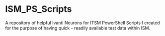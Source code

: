 # ISM_PS_Scripts
A repository of helpful Ivanti Neurons for ITSM PowerShell Scripts I created for the purpose of having quick - readily available test data within ISM.
